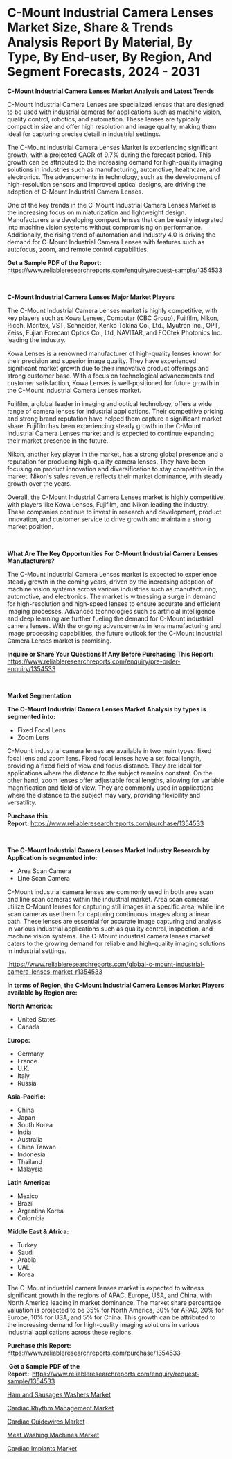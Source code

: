 <p><h1>C-Mount Industrial Camera Lenses Market Size, Share & Trends Analysis Report By Material, By Type, By End-user, By Region, And Segment Forecasts, 2024 - 2031</h1></p><p><strong>C-Mount Industrial Camera Lenses Market Analysis and Latest Trends</strong></p>
<p><p>C-Mount Industrial Camera Lenses are specialized lenses that are designed to be used with industrial cameras for applications such as machine vision, quality control, robotics, and automation. These lenses are typically compact in size and offer high resolution and image quality, making them ideal for capturing precise detail in industrial settings.</p><p>The C-Mount Industrial Camera Lenses Market is experiencing significant growth, with a projected CAGR of 9.7% during the forecast period. This growth can be attributed to the increasing demand for high-quality imaging solutions in industries such as manufacturing, automotive, healthcare, and electronics. The advancements in technology, such as the development of high-resolution sensors and improved optical designs, are driving the adoption of C-Mount Industrial Camera Lenses.</p><p>One of the key trends in the C-Mount Industrial Camera Lenses Market is the increasing focus on miniaturization and lightweight design. Manufacturers are developing compact lenses that can be easily integrated into machine vision systems without compromising on performance. Additionally, the rising trend of automation and Industry 4.0 is driving the demand for C-Mount Industrial Camera Lenses with features such as autofocus, zoom, and remote control capabilities.</p></p>
<p><strong>Get a Sample PDF of the Report:&nbsp;</strong> <a href="https://www.reliableresearchreports.com/enquiry/request-sample/1354533">https://www.reliableresearchreports.com/enquiry/request-sample/1354533</a></p>
<p>&nbsp;</p>
<p><strong>C-Mount Industrial Camera Lenses Major Market Players</strong></p>
<p><p>The C-Mount Industrial Camera Lenses market is highly competitive, with key players such as Kowa Lenses, Computar (CBC Group), Fujifilm, Nikon, Ricoh, Moritex, VST, Schneider, Kenko Tokina Co., Ltd., Myutron Inc., OPT, Zeiss, Fujian Forecam Optics Co., Ltd, NAVITAR, and FOCtek Photonics Inc. leading the industry.</p><p>Kowa Lenses is a renowned manufacturer of high-quality lenses known for their precision and superior image quality. They have experienced significant market growth due to their innovative product offerings and strong customer base. With a focus on technological advancements and customer satisfaction, Kowa Lenses is well-positioned for future growth in the C-Mount Industrial Camera Lenses market.</p><p>Fujifilm, a global leader in imaging and optical technology, offers a wide range of camera lenses for industrial applications. Their competitive pricing and strong brand reputation have helped them capture a significant market share. Fujifilm has been experiencing steady growth in the C-Mount Industrial Camera Lenses market and is expected to continue expanding their market presence in the future.</p><p>Nikon, another key player in the market, has a strong global presence and a reputation for producing high-quality camera lenses. They have been focusing on product innovation and diversification to stay competitive in the market. Nikon's sales revenue reflects their market dominance, with steady growth over the years.</p><p>Overall, the C-Mount Industrial Camera Lenses market is highly competitive, with players like Kowa Lenses, Fujifilm, and Nikon leading the industry. These companies continue to invest in research and development, product innovation, and customer service to drive growth and maintain a strong market position.</p></p>
<p>&nbsp;</p>
<p><strong>What Are The Key Opportunities For C-Mount Industrial Camera Lenses Manufacturers?</strong></p>
<p><p>The C-Mount Industrial Camera Lenses market is expected to experience steady growth in the coming years, driven by the increasing adoption of machine vision systems across various industries such as manufacturing, automotive, and electronics. The market is witnessing a surge in demand for high-resolution and high-speed lenses to ensure accurate and efficient imaging processes. Advanced technologies such as artificial intelligence and deep learning are further fueling the demand for C-Mount industrial camera lenses. With the ongoing advancements in lens manufacturing and image processing capabilities, the future outlook for the C-Mount Industrial Camera Lenses market is promising.</p></p>
<p><strong>Inquire or Share Your Questions If Any Before Purchasing This Report:</strong> <a href="https://www.reliableresearchreports.com/enquiry/pre-order-enquiry/1354533">https://www.reliableresearchreports.com/enquiry/pre-order-enquiry/1354533</a></p>
<p>&nbsp;</p>
<p><strong>Market Segmentation</strong></p>
<p><strong>The C-Mount Industrial Camera Lenses Market Analysis by types is segmented into:</strong></p>
<p><ul><li>Fixed Focal Lens</li><li>Zoom Lens</li></ul></p>
<p><p>C-Mount industrial camera lenses are available in two main types: fixed focal lens and zoom lens. Fixed focal lenses have a set focal length, providing a fixed field of view and focus distance. They are ideal for applications where the distance to the subject remains constant. On the other hand, zoom lenses offer adjustable focal lengths, allowing for variable magnification and field of view. They are commonly used in applications where the distance to the subject may vary, providing flexibility and versatility.</p></p>
<p><strong>Purchase this Report:&nbsp;</strong><a href="https://www.reliableresearchreports.com/purchase/1354533">https://www.reliableresearchreports.com/purchase/1354533</a></p>
<p>&nbsp;</p>
<p><strong>The C-Mount Industrial Camera Lenses Market Industry Research by Application is segmented into:</strong></p>
<p><ul><li>Area Scan Camera</li><li>Line Scan Camera</li></ul></p>
<p><p>C-Mount industrial camera lenses are commonly used in both area scan and line scan cameras within the industrial market. Area scan cameras utilize C-Mount lenses for capturing still images in a specific area, while line scan cameras use them for capturing continuous images along a linear path. These lenses are essential for accurate image capturing and analysis in various industrial applications such as quality control, inspection, and machine vision systems. The C-Mount industrial camera lenses market caters to the growing demand for reliable and high-quality imaging solutions in industrial settings.</p></p>
<p><a href="https://www.reliableresearchreports.com/global-c-mount-industrial-camera-lenses-market-r1354533">&nbsp;https://www.reliableresearchreports.com/global-c-mount-industrial-camera-lenses-market-r1354533</a></p>
<p><strong>In terms of Region, the C-Mount Industrial Camera Lenses Market Players available by Region are:</strong></p>
<p>
    <p> <strong> North America: </strong>
        <ul>
            <li>United States</li>
            <li>Canada</li>
        </ul>
        </p> 
    <p> <strong> Europe: </strong>
        <ul>
            <li>Germany</li>
            <li>France</li>
            <li>U.K.</li>
            <li>Italy</li>
            <li>Russia</li>
        </ul>
        </p> 
    <p> <strong> Asia-Pacific: </strong>
        <ul>
            <li>China</li>
            <li>Japan</li>
            <li>South Korea</li>
            <li>India</li>
            <li>Australia</li>
            <li>China Taiwan</li>
            <li>Indonesia</li>
            <li>Thailand</li>
            <li>Malaysia</li>
        </ul>
        </p> 
    <p> <strong> Latin America: </strong>
        <ul>
            <li>Mexico</li>
            <li>Brazil</li>
            <li>Argentina Korea</li>
            <li>Colombia</li>
        </ul>
        </p> 
    <p> <strong> Middle East & Africa: </strong>
        <ul>
            <li>Turkey</li>
            <li>Saudi</li>
            <li>Arabia</li>
            <li>UAE</li>
            <li>Korea</li>
        </ul>
    </p>
    </p>
<p><p>The C-Mount industrial camera lenses market is expected to witness significant growth in the regions of APAC, Europe, USA, and China, with North America leading in market dominance. The market share percentage valuation is projected to be 35% for North America, 30% for APAC, 20% for Europe, 10% for USA, and 5% for China. This growth can be attributed to the increasing demand for high-quality imaging solutions in various industrial applications across these regions.</p></p>
<p><strong>Purchase this Report: </strong><a href="https://www.reliableresearchreports.com/purchase/1354533">https://www.reliableresearchreports.com/purchase/1354533</a></p>
<p>&nbsp;<strong>Get a Sample PDF of the Report:&nbsp;&nbsp;</strong><a href="https://www.reliableresearchreports.com/enquiry/request-sample/1354533">https://www.reliableresearchreports.com/enquiry/request-sample/1354533</a></p>
<p><strong></strong></p>
<p><p><a href="https://github.com/jadenRaynor/Market-Research-Report-List-1/blob/main/ham-and-sausages-washers-market.md">Ham and Sausages Washers Market</a></p><p><a href="https://issuu.com/reportprime-2/docs/cardiac-rhythm-management-market-size-2030.pptx">Cardiac Rhythm Management Market</a></p><p><a href="https://issuu.com/reportprime-2/docs/cardiac-guidewires-market-size-2030.pptx">Cardiac Guidewires Market</a></p><p><a href="https://github.com/ranaacryptoaddmin/Market-Research-Report-List-1/blob/main/meat-washing-machines-market.md">Meat Washing Machines Market</a></p><p><a href="https://issuu.com/reportprime-2/docs/cardiac-implants-market-size-2030.pptx">Cardiac Implants Market</a></p></p>